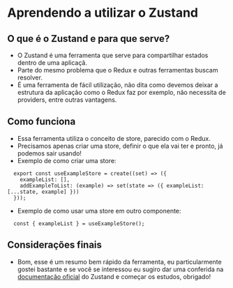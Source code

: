 # Aprendendo a utilizar o Zustand
## O que é o Zustand e para que serve?
- O Zustand é uma ferramenta que serve para compartilhar estados dentro de uma aplicaçã.
- Parte do mesmo problema que o Redux e outras ferramentas buscam resolver.
- É uma ferramenta de fácil utilização, não dita como devemos deixar a estrutura da aplicação como o Redux faz por exemplo, não necessita de providers, entre outras vantagens.


## Como funciona
- Essa ferramenta utiliza o conceito de store, parecido com o Redux.
- Precisamos apenas criar uma store, definir o que ela vai ter e pronto, já podemos sair usando!
- Exemplo de como criar uma store:
```
  export const useExampleStore = create((set) => ({
    exampleList: [],
    addExampleToList: (example) => set(state => ({ exampleList: [...state, example] }))
  }));
```
- Exemplo de como usar uma store em outro componente:
```
  const { exampleList } = useExampleStore();
```

## Considerações finais
- Bom, esse é um resumo bem rápido da ferramenta, eu particularmente gostei bastante e se você se interessou eu sugiro dar uma conferida na [documentação oficial](https://docs.pmnd.rs/zustand/getting-started/introduction) do Zustand e começar os estudos, obrigado!